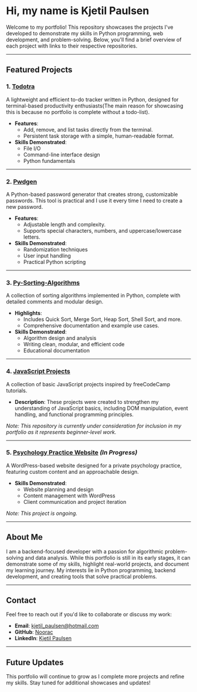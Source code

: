 # Hi, my name is Kjetil Paulsen

Welcome to my portfolio! This repository showcases the projects I've developed to demonstrate my skills in Python programming, web development, and problem-solving. Below, you'll find a brief overview of each project with links to their respective repositories.

---

## Featured Projects

### 1. [**Todotra**](https://github.com/noorac/todotra)
A lightweight and efficient to-do tracker written in Python, designed for terminal-based productivity enthusiasts(The main reason for showcasing this is because no portfolio is complete without a todo-list).

- **Features**:
  - Add, remove, and list tasks directly from the terminal.
  - Persistent task storage with a simple, human-readable format.
- **Skills Demonstrated**:
  - File I/O
  - Command-line interface design
  - Python fundamentals

---

### 2. [**Pwdgen**](https://github.com/noorac/pwdgen)
A Python-based password generator that creates strong, customizable passwords. This tool is practical and I use it every time I need to create a new password.

- **Features**:
  - Adjustable length and complexity.
  - Supports special characters, numbers, and uppercase/lowercase letters.
- **Skills Demonstrated**:
  - Randomization techniques
  - User input handling
  - Practical Python scripting

---

### 3. [**Py-Sorting-Algorithms**](https://github.com/noorac/py-sorting-algorithms)
A collection of sorting algorithms implemented in Python, complete with detailed comments and modular design.

- **Highlights**:
  - Includes Quick Sort, Merge Sort, Heap Sort, Shell Sort, and more.
  - Comprehensive documentation and example use cases.
- **Skills Demonstrated**:
  - Algorithm design and analysis
  - Writing clean, modular, and efficient code
  - Educational documentation

---

### 4. [**JavaScript Projects**](https://github.com/noorac/javascript-basic-projects)
A collection of basic JavaScript projects inspired by freeCodeCamp tutorials.

- **Description**: These projects were created to strengthen my understanding of JavaScript basics, including DOM manipulation, event handling, and functional programming principles.

*Note: This repository is currently under consideration for inclusion in my portfolio as it represents beginner-level work.*

---

### 5. [**Psychology Practice Website**](https://gbpsicoterapia.it/en) *(In Progress)*
A WordPress-based website designed for a private psychology practice, featuring custom content and an approachable design.

- **Skills Demonstrated**:
  - Website planning and design
  - Content management with WordPress
  - Client communication and project iteration

*Note: This project is ongoing.*

---

## About Me

I am a backend-focused developer with a passion for algorithmic problem-solving and data analysis. While this portfolio is still in its early stages, it can demonstrate some of my skills, highlight real-world projects, and document my learning journey. My interests lie in Python programming, backend development, and creating tools that solve practical problems.

---

## Contact

Feel free to reach out if you'd like to collaborate or discuss my work:
- **Email**: kjetil_paulsen@hotmail.com
- **GitHub**: [Noorac](https://github.com/noorac)
- **LinkedIn**: [Kjetil Paulsen](https://www.linkedin.com/in/kjetil-paulsen-631110b5/)

---

## Future Updates

This portfolio will continue to grow as I complete more projects and refine my skills. Stay tuned for additional showcases and updates!
